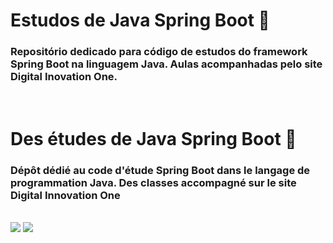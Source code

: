 # Estudos de Java Spring Boot 🍃

### Repositório dedicado para código de estudos do framework Spring Boot na linguagem Java. Aulas acompanhadas pelo site Digital Inovation One.
<br>

# Des études de Java Spring Boot 🍃
### Dépôt dédié au code d'étude Spring Boot dans le langage de programmation Java. Des classes accompagné sur le site Digital Innovation One
<br>
<img src="https://img.shields.io/badge/Java-v8.0-red">
<img src="https://img.shields.io/badge/Spring-v2.7.5-green">

<br>
